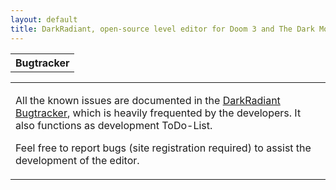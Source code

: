 ```yaml
---
layout: default
title: DarkRadiant, open-source level editor for Doom 3 and The Dark Mod
---
```

<table cellspacing="0" cellpadding="0" class="header">
	<tr>
		<th>Bugtracker</th>
	</tr>
</table>
<table cellspacing="0" cellpadding="0" class="content">
	<tr>
		<td colspan="2"><p>All the known issues are documented in the <a href="http://bugs.thedarkmod.com" target="_blank">DarkRadiant Bugtracker</a>, which is heavily frequented by the developers. It also functions as development ToDo-List. </p>
		  <p>Feel free to report bugs (site registration required) to assist the development of the editor.</p></td>
  </tr>
</table>

